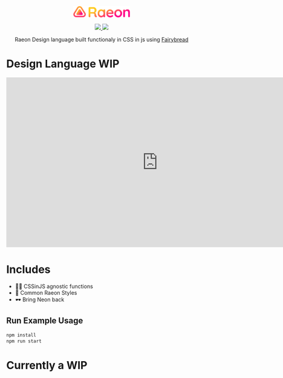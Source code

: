 <p align="center"><img src="logo.png" width="150px" ></img></p>
<p align="center">
  <a href="https://gitter.im/Raeon-dl/Lobby#">
  <img src="https://img.shields.io/badge/chat%20on-gitter-ff69b4.svg?style=flat-square" />
  </a>
  <!-- <a href="https://www.npmjs.com/package/Raeon">
    <img src="https://img.shields.io/npm/dm/Raeon.svg?style=flat-square" /> -->
  </a>
    <img src="https://img.shields.io/packagist/l/doctrine/orm.svg?style=flat-square" />
  </p>
 <p align="center">
Raeon Design language built functionaly in CSS in js using <a href="https://github.com/stagfoo/fairybread">Fairybread</a>
</p>

# Design Language WIP

<iframe style="border: none;" width="800" height="450" src="https://www.figma.com/embed?embed_host=share&url=https://www.figma.com/file/FpKGFJhA3XsT0GNMVzA0Ywww/Main" allowfullscreen></iframe>

# Includes
- 🤷‍♀️ CSSinJS agnostic functions
- 🍞 Common Raeon Styles
- 🕶️ Bring Neon back

## Run Example Usage
```
npm install
npm run start
```
# Currently a WIP

